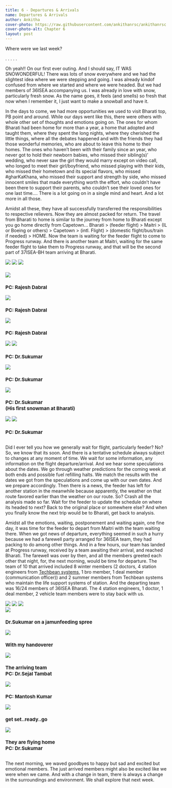 ```yaml
---
title: 6 - Departures & Arrivals
name: Departures & Arrivals
author: Ankitha
cover-photo: https://raw.githubusercontent.com/ankithanrsc/ankithanrsc.github.io/master/assets/images/ch6/pan1.JPG
cover-photo-alt: Chapter 6
layout: post
---
```

<p>Where were we last week? <br>

. . . . .<br>

Oh yeah!! On our first ever outing. And I should say, IT WAS SNOWONDERFUL! There was lots of snow everywhere and we had the slightest idea where we were stepping and going. I was already kindof confused from where we started and where we were headed. But we had members of 36ISEA accompanying us. I was already in love with snow, particularly fresh snow. As the name goes, it feels (and smells) so fresh that now when I remember it, I just want to make a snowball and have it.</p>  

<p>In the days to come, we had more opportunities we used to visit Bharati top, PB point and around. While our days went like this, there were others with whole other set of thoughts and emotions going on. The ones for whom Bharati had been home for more than a year, a home that adopted and taught them, where they spent the long nights, where they cherished the little things, where all the debates happened and with the friends they had those wonderful memories, who are about to leave this home to their homes. The ones who haven’t been with their family since an year, who never got to hold their newborn babies, who missed their sibling(s)’ wedding, who never saw the girl they would marry except on video call, who longed to meet their girl/boyfriend, who missed playing with their kids, who missed their hometown and its special flavors, who missed #gharKaKhana, who missed their support and strength by side, who missed innocent smiles that made everything worth the effort, who couldn’t have been there to support their parents, who couldn’t see their loved ones for one last time.... There is a lot going on in a single mind and heart. And a lot more in all those.</p>  

<p>Amidst all these, they have all successfully transferred the responsibilities to respective relievers. Now they are almost packed for return. The travel from Bharati to home is similar to the journey from home to Bharati except you go home directly from Capetown... Bharati > (feeder flight) > Maitri > (IL or Boeing or others) > Capetown > (intl. Flight) > (domestic flight/bus/train if needed) > HOME. Now the team is waiting for the feeder flight to come to Progress runway. And there is another team at Maitri, waiting for the same feeder flight to take them to Progress runway, and that will be the second part of 37ISEA-BH team arriving at Bharati.</p>  
<div class="row"> 
  <div class="column">
    <img src="https://raw.githubusercontent.com/ankithanrsc/ankithanrsc.github.io/master/assets/images/ch6/boardfromsea.JPG">
<!--      <h3 style="font-size:15px;"></h3>-->
    <img src="https://raw.githubusercontent.com/ankithanrsc/ankithanrsc.github.io/master/assets/images/ch6/direct1.JPG">
<!--      <h3 style="font-size:15px;"></h3>-->
    <img src="https://raw.githubusercontent.com/ankithanrsc/ankithanrsc.github.io/master/assets/images/ch6/direct2hyd.JPG">
      <h3 style="font-size:15px;"></h3>
  </div>
  <div class="column">
    <img src="https://raw.githubusercontent.com/ankithanrsc/ankithanrsc.github.io/master/assets/images/ch6/agboard.JPG">
      <h3 style="font-size:15px;">PC: Rajesh Dabral</h3>
    <img src="https://raw.githubusercontent.com/ankithanrsc/ankithanrsc.github.io/master/assets/images/ch6/agteam1.JPG">
      <h3 style="font-size:15px;">PC: Rajesh Dabral</h3>
    <img src="https://raw.githubusercontent.com/ankithanrsc/ankithanrsc.github.io/master/assets/images/ch6/agsnow.JPG">
      <h3 style="font-size:15px;">PC: Rajesh Dabral</h3>
  </div> 
  <div class="column">
    <img src="https://raw.githubusercontent.com/ankithanrsc/ankithanrsc.github.io/master/assets/images/ch6/agcontsnow.JPG">
    <img src="https://raw.githubusercontent.com/ankithanrsc/ankithanrsc.github.io/master/assets/images/ch6/snowrock1.JPG">
      <h3 style="font-size:15px;">PC: Dr.Sukumar</h3>
    <img src="https://raw.githubusercontent.com/ankithanrsc/ankithanrsc.github.io/master/assets/images/ch6/snowrock2.JPG">
      <h3 style="font-size:15px;">PC: Dr.Sukumar</h3>
  </div>
  <div class="column">
    <img src="https://raw.githubusercontent.com/ankithanrsc/ankithanrsc.github.io/master/assets/images/ch6/snowmansuku.JPG">
      <h3 style="font-size:15px;">PC: Dr.Sukumar<br>(His first snowman at Bharati)</h3>
    <img src="https://raw.githubusercontent.com/ankithanrsc/ankithanrsc.github.io/master/assets/images/ch6/snowy.JPG">
<!--      <h3 style="font-size:15px;"></h3>-->
    <img src="https://raw.githubusercontent.com/ankithanrsc/ankithanrsc.github.io/master/assets/images/ch6/stairs.JPG">
      <h3 style="font-size:15px;">PC: Dr.Sukumar</h3>
    </div>
</div>

<p>Did I ever tell you how we generally wait for flight, particularly feeder? No? So, we know that its soon. And there is a tentative schedule always subject to changes at any moment of time. We wait for some information, any information on the flight departure/arrival. And we hear some speculations about the dates. We go through weather predictions for the coming week at both ends and possible fuel refilling halts. We match the results with the dates we got from the speculations and come up with our own dates. And we prepare accordingly. Then there is a news, the feeder has left for another station in the meanwhile because apparently, the weather on that route favored earlier than the weather on our route. So? Crash all the analysis made so far. Wait for the feeder to update the schedule on where its headed to next? Back to the original place or somewhere else? And when you finally know the next trip would be to Bharati, get back to analysis.</p> 

<p>Amidst all the emotions, waiting, postponement and waiting again, one fine day, it was time for the feeder to depart from Maitri with the team waiting there. When we got news of departure, everything seemed in such a hurry because we had a farewell party arranged for 36ISEA team, they had packing to do among other things. And in a few hours, our team has landed at Progress runway, received by a team awaiting their arrival, and reached Bharati. The farewell was over by then, and all the members greeted each other that night, for, the next morning, would be time for departure. The team of 10 that arrived included 8 winter members (2 doctors, 4 station engineers from <a href="http://techbeansystems.com/">Techbean systems</a>, 1 bro member, 1 deal member (communication officer)) and 2 summer members from Techbean systems who maintain the life support systems of station. And the departing team was 16/24 members of 36ISEA Bharati. The 4 station engineers, 1 doctor, 1 deal member, 2 vehicle team members were to stay back with us.</p> 

<div class="row"> 
  <div class="column">
    <img src="https://raw.githubusercontent.com/ankithanrsc/ankithanrsc.github.io/master/assets/images/ch6/pan1.JPG">
<!--      <h3 style="font-size:15px;"></h3>-->
    <img src="https://raw.githubusercontent.com/ankithanrsc/ankithanrsc.github.io/master/assets/images/ch6/pan2.JPG">
<!--      <h3 style="font-size:15px;"></h3>-->
    <img src="https://raw.githubusercontent.com/ankithanrsc/ankithanrsc.github.io/master/assets/images/ch6/bhview.JPG">
<!--      <h3 style="font-size:15px;"></h3>-->
  </div>
  <div class="column">
    <img src="https://raw.githubusercontent.com/ankithanrsc/ankithanrsc.github.io/master/assets/images/ch6/jamunfeeding.JPG">
      <h3 style="font-size:15px;">Dr.Sukumar on a jamunfeeding spree</h3>
    <img src="https://raw.githubusercontent.com/ankithanrsc/ankithanrsc.github.io/master/assets/images/ch6/memam.JPG">
      <h3 style="font-size:15px;">With my handoverer</h3>
  </div> 
  <div class="column">
    <img src="https://raw.githubusercontent.com/ankithanrsc/ankithanrsc.github.io/master/assets/images/ch6/arrival2mam.jpeg">
      <h3 style="font-size:15px;">The arriving team<br>PC: Dr.Sejal Tambat</h3>
    <img src="https://raw.githubusercontent.com/ankithanrsc/ankithanrsc.github.io/master/assets/images/ch6/arrival3mam.jpeg">
      <h3 style="font-size:15px;">PC: Mantosh Kumar</h3>
  </div>
  <div class="column">
    <img src="https://raw.githubusercontent.com/ankithanrsc/ankithanrsc.github.io/master/assets/images/ch6/byebye.JPG">
      <h3 style="font-size:15px;">get set..ready..go</h3>
    <img src="https://raw.githubusercontent.com/ankithanrsc/ankithanrsc.github.io/master/assets/images/ch6/byebyesuku.JPG">
      <h3 style="font-size:15px;">They are flying home<br>PC: Dr.Sukumar</h3>
  </div>
</div>

<p>The next morning, we waved goodbyes to happy but sad and excited but emotional members. The just arrived members might also be excited like we were when we came. And with a change in team, there is always a change in the surroundings and environment. We shall explore that next week. </p>